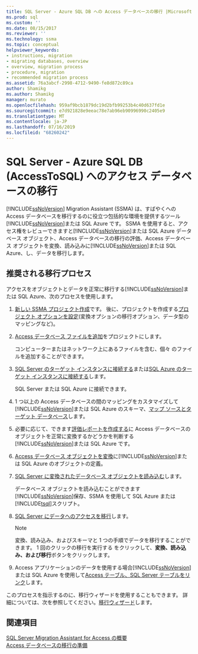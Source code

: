 ```yaml
---
title: SQL Server - Azure SQL DB への Access データベースの移行 |Microsoft Docs
ms.prod: sql
ms.custom: ''
ms.date: 08/15/2017
ms.reviewer: ''
ms.technology: ssma
ms.topic: conceptual
helpviewer_keywords:
- instructions, migration
- migrating databases, overview
- overview, migration process
- procedure, migration
- recommended migration process
ms.assetid: 76a3abcf-2998-4712-9490-fe8d872c89ca
author: Shamikg
ms.author: Shamikg
manager: murato
ms.openlocfilehash: 959af9bcb1879dc19d2bfb99253b4c40d637fd1e
ms.sourcegitcommit: e7d921828e9eeac78e7ab96eb90996990c2405e9
ms.translationtype: MT
ms.contentlocale: ja-JP
ms.lasthandoff: 07/16/2019
ms.locfileid: "68260242"
---
```

# <a name="migrating-access-databases-to-sql-server---azure-sql-db-accesstosql"></a>SQL Server - Azure SQL DB (AccessToSQL) へのアクセス データベースの移行
[!INCLUDE[ssNoVersion](../../includes/ssnoversion-md.md)] Migration Assistant (SSMA) は、すばやくへの Access データベースを移行するのに役立つ包括的な環境を提供するツール[!INCLUDE[ssNoVersion](../../includes/ssnoversion-md.md)]または SQL Azure です。 SSMA を使用すると、アクセス権をレビューできますと[!INCLUDE[ssNoVersion](../../includes/ssnoversion-md.md)]または SQL Azure データベース オブジェクト、Access データベースの移行の評価、Access データベース オブジェクトを変換、読み込みに[!INCLUDE[ssNoVersion](../../includes/ssnoversion-md.md)]または SQL Azure、し、データを移行します。  
  
## <a name="recommended-migration-process"></a>推奨される移行プロセス  
アクセスをオブジェクトとデータを正常に移行する[!INCLUDE[ssNoVersion](../../includes/ssnoversion-md.md)]または SQL Azure、次のプロセスを使用します。  
  
1.  [新しい SSMA プロジェクト作成](creating-and-managing-projects-accesstosql.md)です。 後に、プロジェクトを作成する[プロジェクト オプションを設定](setting-conversion-and-migration-options-accesstosql.md)(変換オプションの移行オプション、データ型のマッピングなど)。  
  
2.  [Access データベース ファイルを追加](adding-and-removing-access-database-files-accesstosql.md)をプロジェクトにします。  
  
    コンピューターまたはネットワーク上にあるファイルを含む、個々 のファイルを追加することができます。  
  
3.  [SQL Server のターゲット インスタンスに接続する](connecting-to-sql-server-accesstosql.md)または[SQL Azure のターゲット インスタンスに接続する](connecting-to-azure-sql-db-accesstosql.md)します。  
  
    SQL Server または SQL Azure に接続できます。  
  
4.  1 つ以上の Access データベースの間のマッピングをカスタマイズして[!INCLUDE[ssNoVersion](../../includes/ssnoversion-md.md)]または SQL Azure のスキーマ、[マップ ソースとターゲット データベース](mapping-source-and-target-databases-accesstosql.md)します。  
  
5.  必要に応じて、できます[評価レポートを作成する](assessing-access-database-objects-for-conversion-accesstosql.md)に Access データベースのオブジェクトを正常に変換するかどうかを判断する[!INCLUDE[ssNoVersion](../../includes/ssnoversion-md.md)]または SQL Azure です。  
  
6.  [Access データベース オブジェクトを変換](converting-access-database-objects-accesstosql.md)に[!INCLUDE[ssNoVersion](../../includes/ssnoversion-md.md)]または SQL Azure のオブジェクトの定義。  
  
7.  [SQL Server に変換されたデータベース オブジェクトを読み込む](loading-converted-database-objects-into-sql-server-accesstosql.md)します。  
  
    データベース オブジェクトを読み込むことができます[!INCLUDE[ssNoVersion](../../includes/ssnoversion-md.md)]保存、SSMA を使用して SQL Azure または[!INCLUDE[tsql](../../includes/tsql-md.md)]スクリプト。  
  
8.  [SQL Server にデータへのアクセスを移行](migrating-access-data-into-sql-server-azure-sql-db-accesstosql.md)します。  
  
    > [!NOTE]  
    > 変換、読み込み、およびスキーマと 1 つの手順でデータを移行することができます。 1 回のクリックの移行を実行する をクリックして、**変換、読み込み、および移行**ボタンをクリックします。  
  
9. Access アプリケーションのデータを使用する場合[!INCLUDE[ssNoVersion](../../includes/ssnoversion-md.md)]または SQL Azure を使用して[Access テーブル、SQL Server テーブルをリンク](linking-access-applications-to-sql-server-azure-sql-db-accesstosql.md)します。  
  
このプロセスを指示するのに、移行ウィザードを使用することもできます。 詳細については、次を参照してください。[移行ウィザード](migration-wizard-accesstosql.md)します。  
  
## <a name="see-also"></a>関連項目  
[SQL Server Migration Assistant for Access の概要](getting-started-with-sql-server-migration-assistant-for-access-accesstosql.md)  
[Access データベースの移行の準備](preparing-access-databases-for-migration-accesstosql.md)
